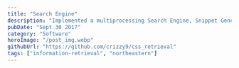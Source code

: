 ```yaml
---
title: "Search Engine"
description: "Implemented a multiprocessing Search Engine, Snippet Generator and Web Crawler with a MAP greater than Lucene combining several retrieval models such as BM25, Smoothed Query Likelihood and TF-IDF"
pubDate: "Sept 30 2017"
category: "Software"
heroImage: "/post_img.webp"
githubUrl: "https://github.com/crizzy9/css_retrieval"
tags: ["information-retrieval", "northeastern"]
---
```

